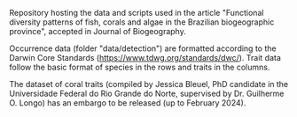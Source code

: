 Repository hosting the data and scripts used in the article "Functional diversity patterns of fish, corals and algae in the Brazilian biogeographic province", accepted in Journal of Biogeography.

Occurrence data (folder "data/detection") are formatted according to the Darwin Core Standards (https://www.tdwg.org/standards/dwc/). Trait data follow the basic format of species in the rows and traits in the columns.

The dataset of coral traits (compiled by Jessica Bleuel, PhD candidate in the Universidade Federal do Rio Grande do Norte, supervised by Dr. Guilherme O. Longo) has an embargo to be released (up to February 2024).

